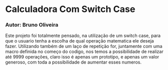 <h1>Calculadora Com Switch Case</h1>
<h3>Autor: Bruno Oliveira</h3>
<p>Este projeto foi totalmente pensado, na utilização de um switch case, para que o usuario tenha a escolha de qual operação matematica ele deseja fazer.
Utilizando também de um laço de repetição for, juntamente com uma macro definida no começo do codigo, nos temos a possibilidade de realizar até 9999 operações,
claro isso é apenas um prototipo, e apenas um valor generoso, com toda a possibilidade de aumentar esses numeros.</p>
